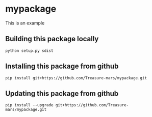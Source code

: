 # mypackage
This is an example

## Building this package locally
`python setup.py sdist`

## Installing this package from github
`pip install git+https://github.com/Treasure-mars/mypackage.git`

## Updating this package from github
`pip install --upgrade git+https://github.com/Treasure-mars/mypackage.git`